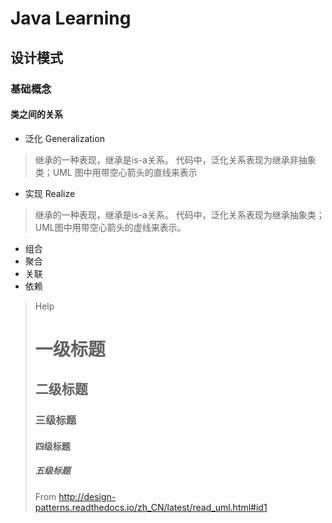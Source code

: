 # Java Learning
## 设计模式
### 基础概念
#### 类之间的关系
- 泛化 Generalization
> 继承的一种表现，继承是is-a关系。
> 代码中，泛化关系表现为继承非抽象类；UML 图中用带空心箭头的直线来表示
- 实现 Realize
> 继承的一种表现，继承是is-a关系。
> 代码中，泛化关系表现为继承抽象类；UML图中用带空心箭头的虚线来表示。
- 组合
- 聚合
- 关联
- 依赖






















> Help
> # 一级标题
> ## 二级标题
> ### 三级标题
> #### 四级标题
> ##### 五级标题
> From http://design-patterns.readthedocs.io/zh_CN/latest/read_uml.html#id1